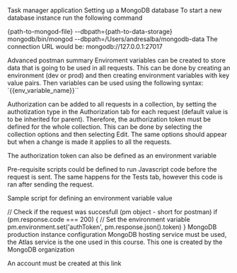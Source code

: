 Task manager application
Setting up a MongoDB database
To start a new database instance run the following command

{path-to-mongod-file} --dbpath={path-to-data-storage}
mongodb/bin/mongod --dbpath=/Users/andresalba/mongodb-data
The connection URL would be: mongodb://127.0.0.1:27017

Advanced postman summary
Enviroment variables can be created to store data that is going to be used in all requests. This can be done by creating an environment (dev or prod) and then creating environment variables with key value pairs. Then variables can be used using the following syntax: `{{env_variable_name}}``

Authorization can be added to all requests in a collection, by setting the authotization type in the Authorization tab for each request (default value is to be inherited for parent). Therefore, the authorization token must be defined for the whole collection. This can be done by selecting the collection options and then selecting Edit. The same options should appear but when a change is made it applies to all the requests.

The authorization token can also be defined as an environment variable

Pre-requisite scripts could be defined to run Javascript code before the request is sent. The same happens for the Tests tab, however this code is ran after sending the request.

Sample script for defining an environment variable value

// Check if the request was succesfull (pm object - short for postman)
if (pm.response.code === 200) {
    // Set the environment variable
    pm.environment.set('authToken', pm.response.json().token)
}
MongoDB production instance configuration
MongoDB hosting service must be used, the Atlas service is the one used in this course. This one is created by the MongoDB organization

An account must be created at this link
